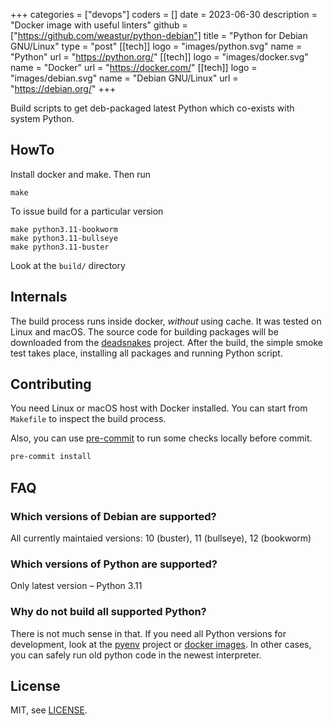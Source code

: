 +++
categories = ["devops"]
coders = []
date = 2023-06-30
description = "Docker image with useful linters"
github = ["https://github.com/weastur/python-debian"]
title = "Python for Debian GNU/Linux"
type = "post"
[[tech]]
logo = "images/python.svg"
name = "Python"
url = "https://python.org/"
[[tech]]
logo = "images/docker.svg"
name = "Docker"
url = "https://docker.com/"
[[tech]]
logo = "images/debian.svg"
name = "Debian GNU/Linux"
url = "https://debian.org/"
+++

Build scripts to get deb-packaged latest Python which co-exists with system Python.

## HowTo

Install docker and make. Then run

```shell
make
```

To issue build for a particular version

```shell
make python3.11-bookworm
make python3.11-bullseye
make python3.11-buster
```

Look at the `build/` directory

## Internals

The build process runs inside docker, *without* using cache. It was tested on Linux and macOS.
The source code for building packages will be downloaded from the [deadsnakes](https://github.com/deadsnakes) project.
After the build, the simple smoke test takes place, installing all packages and running Python script.

## Contributing

You need Linux or macOS host with Docker installed.
You can start from `Makefile` to inspect the build process.

Also, you can use [pre-commit](https://pre-commit.com) to run some checks
locally before commit.

```bash
pre-commit install
```

## FAQ

### Which versions of Debian are supported?

All currently maintaied versions: 10 (buster), 11 (bullseye), 12 (bookworm)

### Which versions of Python are supported?

Only latest version – Python 3.11

### Why do not build all supported Python?

There is not much sense in that. If you need all Python versions for development, look at the
[pyenv](https://github.com/pyenv/pyenv) project or [docker images](https://hub.docker.com/_/python).
In other cases, you can safely run old python code in the newest interpreter.

## License

MIT, see [LICENSE](https://github.com/weastur/python-debian/blob/bb29429307c3e61a137d0f787cac41dd35f09781/LICENSE).

